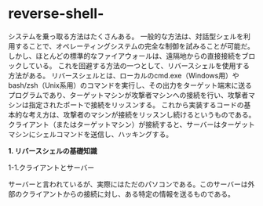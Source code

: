 # reverse-shell-

システムを乗っ取る方法はたくさんある。
一般的な方法は、対話型シェルを利用することで、オペレーティングシステムの完全な制御を試みることが可能だ。
しかし、ほとんどの標準的なファイアウォールは、遠隔地からの直接接続をブロックしている。
これを回避する方法の一つとして、リバースシェルを使用する方法がある。
リバースシェルとは、ローカルのcmd.exe（Windows用）やbash/zsh（Unix系用）のコマンドを実行し、その出力をターゲット端末に送るプログラムであり、ターゲットマシンが攻撃者マシンへの接続を行い、攻撃者マシンは指定されたポートで接続をリッスンする。
これから実装するコードの基本的な考え方は、攻撃者のマシンが接続をリッスンし続けるというものである。
クライアント（またはターゲットマシン）が接続すると、サーバーはターゲットマシンにシェルコマンドを送信し、ハッキングする。



 ****1. リバースシェルの基礎知識****
 
 1-1.クライアントとサーバー
 
 サーバーと言われているが、実際にはただのパソコンである。このサーバーは外部のクライアントからの接続に対し、ある特定の情報を送るものである。
